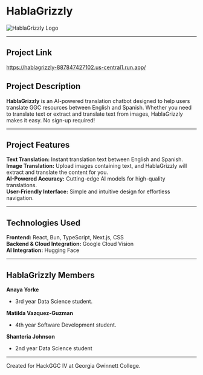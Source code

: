 # HablaGrizzly
![HablaGrizzly Logo](./path/to/your/image.png)

<hr>

## Project Link
https://hablagrizzly-887847427102.us-central1.run.app/

## Project Description
**HablaGrizzly** is an AI-powered translation chatbot designed to help users translate GGC resources between English and Spanish. Whether you need to translate text or extract and translate text from images, HablaGrizzly makes it easy. No sign-up required!

<hr>

## Project Features
**Text Translation:** Instant translation text between English and Spanish. <br>
**Image Translation:** Upload images containing text, and HablaGrizzly will extract and translate the content for you. <br>
**AI-Powered Accuracy:** Cutting-edge AI models for high-quality translations. <br>
**User-Friendly Interface:** Simple and intuitive design for effortless navigation. <br>

<hr>

## Technologies Used
**Frontend:** React, Bun, TypeScript, Next.js, CSS<br>
**Backend & Cloud Integration:** Google Cloud Vision <br>
**AI Integration:** Hugging Face <br>

<hr>

## HablaGrizzly Members
**Anaya Yorke**
- 3rd year Data Science student. <br>

**Matilda Vazquez-Guzman**
- 4th year Software Development student. <br>

**Shanteria Johnson**
- 2nd year Data Science student <br>

<hr>

Created for HackGGC IV at Georgia Gwinnett College.